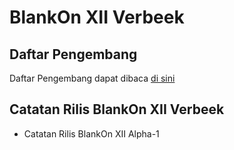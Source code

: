 # BlankOn XII Verbeek

## Daftar Pengembang

Daftar Pengembang dapat dibaca [di sini](https://github.com/BlankOn/Verbeek/blob/master/TEAM.md)

## Catatan Rilis BlankOn XII Verbeek
* Catatan Rilis BlankOn XII Alpha-1
